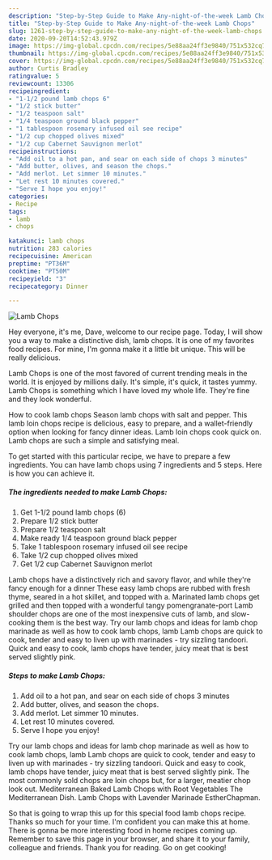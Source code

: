 ```yaml
---
description: "Step-by-Step Guide to Make Any-night-of-the-week Lamb Chops"
title: "Step-by-Step Guide to Make Any-night-of-the-week Lamb Chops"
slug: 1261-step-by-step-guide-to-make-any-night-of-the-week-lamb-chops
date: 2020-09-20T14:52:43.979Z
image: https://img-global.cpcdn.com/recipes/5e88aa24ff3e9840/751x532cq70/lamb-chops-recipe-main-photo.jpg
thumbnail: https://img-global.cpcdn.com/recipes/5e88aa24ff3e9840/751x532cq70/lamb-chops-recipe-main-photo.jpg
cover: https://img-global.cpcdn.com/recipes/5e88aa24ff3e9840/751x532cq70/lamb-chops-recipe-main-photo.jpg
author: Curtis Bradley
ratingvalue: 5
reviewcount: 13306
recipeingredient:
- "1-1/2 pound lamb chops 6"
- "1/2 stick butter"
- "1/2 teaspoon salt"
- "1/4 teaspoon ground black pepper"
- "1 tablespoon rosemary infused oil see recipe"
- "1/2 cup chopped olives mixed"
- "1/2 cup Cabernet Sauvignon merlot"
recipeinstructions:
- "Add oil to a hot pan, and sear on each side of chops 3 minutes"
- "Add butter, olives, and season the chops."
- "Add merlot. Let simmer 10 minutes."
- "Let rest 10 minutes covered."
- "Serve I hope you enjoy!"
categories:
- Recipe
tags:
- lamb
- chops

katakunci: lamb chops 
nutrition: 283 calories
recipecuisine: American
preptime: "PT36M"
cooktime: "PT50M"
recipeyield: "3"
recipecategory: Dinner

---
```



![Lamb Chops](https://img-global.cpcdn.com/recipes/5e88aa24ff3e9840/751x532cq70/lamb-chops-recipe-main-photo.jpg)

Hey everyone, it's me, Dave, welcome to our recipe page. Today, I will show you a way to make a distinctive dish, lamb chops. It is one of my favorites food recipes. For mine, I'm gonna make it a little bit unique. This will be really delicious.

Lamb Chops is one of the most favored of current trending meals in the world. It is enjoyed by millions daily. It's simple, it's quick, it tastes yummy. Lamb Chops is something which I have loved my whole life. They're fine and they look wonderful.

How to cook lamb chops Season lamb chops with salt and pepper. This lamb loin chops recipe is delicious, easy to prepare, and a wallet-friendly option when looking for fancy dinner ideas. Lamb loin chops cook quick on. Lamb chops are such a simple and satisfying meal.


To get started with this particular recipe, we have to prepare a few ingredients. You can have lamb chops using 7 ingredients and 5 steps. Here is how you can achieve it.

<!--inarticleads1-->

##### The ingredients needed to make Lamb Chops:

1. Get 1-1/2 pound lamb chops (6)
1. Prepare 1/2 stick butter
1. Prepare 1/2 teaspoon salt
1. Make ready 1/4 teaspoon ground black pepper
1. Take 1 tablespoon rosemary infused oil see recipe
1. Take 1/2 cup chopped olives mixed
1. Get 1/2 cup Cabernet Sauvignon merlot


Lamb chops have a distinctively rich and savory flavor, and while they&#39;re fancy enough for a dinner These easy lamb chops are rubbed with fresh thyme, seared in a hot skillet, and topped with a. Marinated lamb chops get grilled and then topped with a wonderful tangy pomengranate-port Lamb shoulder chops are one of the most inexpensive cuts of lamb, and slow-cooking them is the best way. Try our lamb chops and ideas for lamb chop marinade as well as how to cook lamb chops, lamb Lamb chops are quick to cook, tender and easy to liven up with marinades - try sizzling tandoori. Quick and easy to cook, lamb chops have tender, juicy meat that is best served slightly pink. 

<!--inarticleads2-->

##### Steps to make Lamb Chops:

1. Add oil to a hot pan, and sear on each side of chops 3 minutes
1. Add butter, olives, and season the chops.
1. Add merlot. Let simmer 10 minutes.
1. Let rest 10 minutes covered.
1. Serve I hope you enjoy!


Try our lamb chops and ideas for lamb chop marinade as well as how to cook lamb chops, lamb Lamb chops are quick to cook, tender and easy to liven up with marinades - try sizzling tandoori. Quick and easy to cook, lamb chops have tender, juicy meat that is best served slightly pink. The most commonly sold chops are loin chops but, for a larger, meatier chop look out. Mediterranean Baked Lamb Chops with Root Vegetables The Mediterranean Dish. Lamb Chops with Lavender Marinade EstherChapman. 

So that is going to wrap this up for this special food lamb chops recipe. Thanks so much for your time. I'm confident you can make this at home. There is gonna be more interesting food in home recipes coming up. Remember to save this page in your browser, and share it to your family, colleague and friends. Thank you for reading. Go on get cooking!
